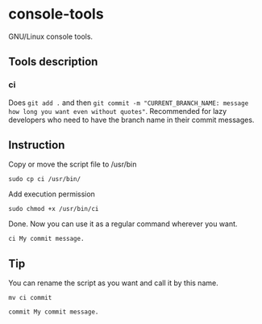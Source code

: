 # console-tools
GNU/Linux console tools.


## Tools description
### ci
Does `git add .` and then `git commit -m "CURRENT_BRANCH_NAME: message how long you want even without quotes"`. Recommended for lazy developers who need to have the branch name in their commit messages.


## Instruction

Copy or move the script file to /usr/bin
```
sudo cp ci /usr/bin/
```

Add execution permission
```
sudo chmod +x /usr/bin/ci
```

Done. Now you can use it as a regular command wherever you want.
```
ci My commit message.
```


## Tip
You can rename the script as you want and call it by this name.
```
mv ci commit
```
```
commit My commit message.
```
